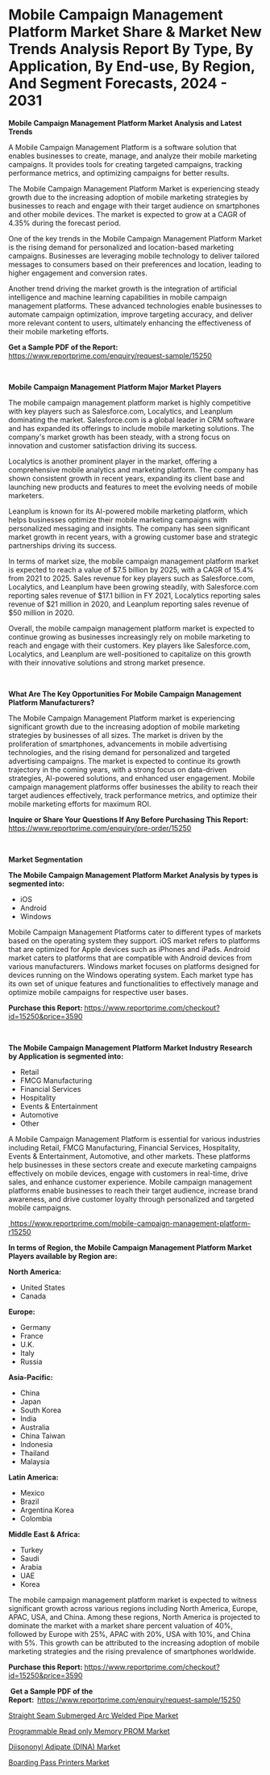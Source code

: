 <p><h1>Mobile Campaign Management Platform Market Share & Market New Trends Analysis Report By Type, By Application, By End-use, By Region, And Segment Forecasts, 2024 - 2031</h1></p><p><strong>Mobile Campaign Management Platform Market Analysis and Latest Trends</strong></p>
<p><p>A Mobile Campaign Management Platform is a software solution that enables businesses to create, manage, and analyze their mobile marketing campaigns. It provides tools for creating targeted campaigns, tracking performance metrics, and optimizing campaigns for better results.</p><p>The Mobile Campaign Management Platform Market is experiencing steady growth due to the increasing adoption of mobile marketing strategies by businesses to reach and engage with their target audience on smartphones and other mobile devices. The market is expected to grow at a CAGR of 4.35% during the forecast period.</p><p>One of the key trends in the Mobile Campaign Management Platform Market is the rising demand for personalized and location-based marketing campaigns. Businesses are leveraging mobile technology to deliver tailored messages to consumers based on their preferences and location, leading to higher engagement and conversion rates.</p><p>Another trend driving the market growth is the integration of artificial intelligence and machine learning capabilities in mobile campaign management platforms. These advanced technologies enable businesses to automate campaign optimization, improve targeting accuracy, and deliver more relevant content to users, ultimately enhancing the effectiveness of their mobile marketing efforts.</p></p>
<p><strong>Get a Sample PDF of the Report:&nbsp;</strong> <a href="https://www.reportprime.com/enquiry/request-sample/15250">https://www.reportprime.com/enquiry/request-sample/15250</a></p>
<p>&nbsp;</p>
<p><strong>Mobile Campaign Management Platform Major Market Players</strong></p>
<p><p>The mobile campaign management platform market is highly competitive with key players such as Salesforce.com, Localytics, and Leanplum dominating the market. Salesforce.com is a global leader in CRM software and has expanded its offerings to include mobile marketing solutions. The company's market growth has been steady, with a strong focus on innovation and customer satisfaction driving its success.</p><p>Localytics is another prominent player in the market, offering a comprehensive mobile analytics and marketing platform. The company has shown consistent growth in recent years, expanding its client base and launching new products and features to meet the evolving needs of mobile marketers.</p><p>Leanplum is known for its AI-powered mobile marketing platform, which helps businesses optimize their mobile marketing campaigns with personalized messaging and insights. The company has seen significant market growth in recent years, with a growing customer base and strategic partnerships driving its success.</p><p>In terms of market size, the mobile campaign management platform market is expected to reach a value of $7.5 billion by 2025, with a CAGR of 15.4% from 2021 to 2025. Sales revenue for key players such as Salesforce.com, Localytics, and Leanplum have been growing steadily, with Salesforce.com reporting sales revenue of $17.1 billion in FY 2021, Localytics reporting sales revenue of $21 million in 2020, and Leanplum reporting sales revenue of $50 million in 2020.</p><p>Overall, the mobile campaign management platform market is expected to continue growing as businesses increasingly rely on mobile marketing to reach and engage with their customers. Key players like Salesforce.com, Localytics, and Leanplum are well-positioned to capitalize on this growth with their innovative solutions and strong market presence.</p></p>
<p>&nbsp;</p>
<p><strong>What Are The Key Opportunities For Mobile Campaign Management Platform Manufacturers?</strong></p>
<p><p>The Mobile Campaign Management Platform market is experiencing significant growth due to the increasing adoption of mobile marketing strategies by businesses of all sizes. The market is driven by the proliferation of smartphones, advancements in mobile advertising technologies, and the rising demand for personalized and targeted advertising campaigns. The market is expected to continue its growth trajectory in the coming years, with a strong focus on data-driven strategies, AI-powered solutions, and enhanced user engagement. Mobile campaign management platforms offer businesses the ability to reach their target audiences effectively, track performance metrics, and optimize their mobile marketing efforts for maximum ROI.</p></p>
<p><strong>Inquire or Share Your Questions If Any Before Purchasing This Report:</strong> <a href="https://www.reportprime.com/enquiry/pre-order/15250">https://www.reportprime.com/enquiry/pre-order/15250</a></p>
<p>&nbsp;</p>
<p><strong>Market Segmentation</strong></p>
<p><strong>The Mobile Campaign Management Platform Market Analysis by types is segmented into:</strong></p>
<p><ul><li>iOS</li><li>Android</li><li>Windows</li></ul></p>
<p><p>Mobile Campaign Management Platforms cater to different types of markets based on the operating system they support. iOS market refers to platforms that are optimized for Apple devices such as iPhones and iPads. Android market caters to platforms that are compatible with Android devices from various manufacturers. Windows market focuses on platforms designed for devices running on the Windows operating system. Each market type has its own set of unique features and functionalities to effectively manage and optimize mobile campaigns for respective user bases.</p></p>
<p><strong>Purchase this Report:&nbsp;</strong><a href="https://www.reportprime.com/checkout?id=15250&price=3590">https://www.reportprime.com/checkout?id=15250&price=3590</a></p>
<p>&nbsp;</p>
<p><strong>The Mobile Campaign Management Platform Market Industry Research by Application is segmented into:</strong></p>
<p><ul><li>Retail</li><li>FMCG Manufacturing</li><li>Financial Services</li><li>Hospitality</li><li>Events & Entertainment</li><li>Automotive</li><li>Other</li></ul></p>
<p><p>A Mobile Campaign Management Platform is essential for various industries including Retail, FMCG Manufacturing, Financial Services, Hospitality, Events & Entertainment, Automotive, and other markets. These platforms help businesses in these sectors create and execute marketing campaigns effectively on mobile devices, engage with customers in real-time, drive sales, and enhance customer experience. Mobile campaign management platforms enable businesses to reach their target audience, increase brand awareness, and drive customer loyalty through personalized and targeted mobile campaigns.</p></p>
<p><a href="https://www.reportprime.com/mobile-campaign-management-platform-r15250">&nbsp;https://www.reportprime.com/mobile-campaign-management-platform-r15250</a></p>
<p><strong>In terms of Region, the Mobile Campaign Management Platform Market Players available by Region are:</strong></p>
<p>
    <p> <strong> North America: </strong>
        <ul>
            <li>United States</li>
            <li>Canada</li>
        </ul>
        </p> 
    <p> <strong> Europe: </strong>
        <ul>
            <li>Germany</li>
            <li>France</li>
            <li>U.K.</li>
            <li>Italy</li>
            <li>Russia</li>
        </ul>
        </p> 
    <p> <strong> Asia-Pacific: </strong>
        <ul>
            <li>China</li>
            <li>Japan</li>
            <li>South Korea</li>
            <li>India</li>
            <li>Australia</li>
            <li>China Taiwan</li>
            <li>Indonesia</li>
            <li>Thailand</li>
            <li>Malaysia</li>
        </ul>
        </p> 
    <p> <strong> Latin America: </strong>
        <ul>
            <li>Mexico</li>
            <li>Brazil</li>
            <li>Argentina Korea</li>
            <li>Colombia</li>
        </ul>
        </p> 
    <p> <strong> Middle East & Africa: </strong>
        <ul>
            <li>Turkey</li>
            <li>Saudi</li>
            <li>Arabia</li>
            <li>UAE</li>
            <li>Korea</li>
        </ul>
    </p>
    </p>
<p><p>The mobile campaign management platform market is expected to witness significant growth across various regions including North America, Europe, APAC, USA, and China. Among these regions, North America is projected to dominate the market with a market share percent valuation of 40%, followed by Europe with 25%, APAC with 20%, USA with 10%, and China with 5%. This growth can be attributed to the increasing adoption of mobile marketing strategies and the rising prevalence of smartphones worldwide.</p></p>
<p><strong>Purchase this Report: </strong><a href="https://www.reportprime.com/checkout?id=15250&price=3590">https://www.reportprime.com/checkout?id=15250&price=3590</a></p>
<p>&nbsp;<strong>Get a Sample PDF of the Report:&nbsp;&nbsp;</strong><a href="https://www.reportprime.com/enquiry/request-sample/15250">https://www.reportprime.com/enquiry/request-sample/15250</a></p>
<p><strong></strong></p>
<p><p><a href="https://www.linkedin.com/pulse/straight-seam-submerged-arc-welded-pipe-market-research-psxqe?trackingId=VVcmdCBXuy%2BQgm6En%2F2YXw%3D%3D">Straight Seam Submerged Arc Welded Pipe Market</a></p><p><a href="https://cat-emmental-94b.notion.site/Programmable-Read-only-Memory-PROM-Market-Outlook-Industry-Overview-and-Forecast-2024-to-2031-418013d1a0774816800b1bcd354a9bca">Programmable Read only Memory PROM Market</a></p><p><a href="https://www.linkedin.com/pulse/diisononyl-adipate-dina-market-size-growth-outlook-from-2024-mdpgf?trackingId=spB9cRKOuIN%2Boas2QDLtSA%3D%3D">Diisononyl Adipate (DINA) Market</a></p><p><a href="https://view.publitas.com/reportprime-1/analyzing-boarding-pass-printers-market-global-industry-perspective-and-forecast-2024-to-2031/">Boarding Pass Printers Market</a></p></p>